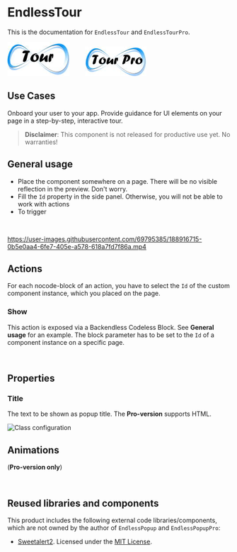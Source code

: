 # EndlessTour

This is the documentation for ``EndlessTour`` and ``EndlessTourPro``.

![Icon](./assets/iconTour.jpg) &nbsp; &nbsp; &nbsp; &nbsp;
![IconPro](./assets/iconTourPro.jpg)

## Use Cases
Onboard your user to your app. Provide guidance for UI elements on your page in a step-by-step, interactive tour.

>**Disclaimer**: This component is not released for productive use yet. No warranties!

## General usage
- Place the component somewhere on a page. There will be no visible reflection in the preview. Don't worry.
- Fill the ``Id`` property in the side panel. Otherwise, you will not be able to work with actions
- To trigger 

<br>


https://user-images.githubusercontent.com/69795385/188916715-0b5e0aa4-6fe7-405e-a578-618a7fd7f86a.mp4


## Actions
For each nocode-block of an action, you have to select the ``Id`` of the custom component instance, which you placed on the page.

### Show
This action is exposed via a Backendless Codeless Block. See **General usage** for an example. The block parameter has to be set to the ``Id`` of a component instance on a specific page.

<br>

## Properties

### Title
The text to be shown as popup title. The **Pro-version** supports HTML.



![Class configuration](./assets/classes.png)



## Animations
(**Pro-version only**)


<br>

## Reused libraries and components
This product includes the following external code libraries/components, which are not owned by the author of ``EndlessPopup`` and ``EndlessPopupPro``:

- [Sweetalert2](https://sweetalert2.github.io/). Licensed under the [MIT License](https://github.com/sweetalert2/sweetalert2/blob/main/LICENSE).
